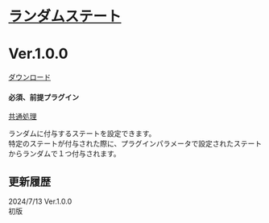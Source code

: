 # [ランダムステート](https://raw.githubusercontent.com/nuun888/MZ/master/NUUN_RandomState.js)
# Ver.1.0.0
[ダウンロード](https://raw.githubusercontent.com/nuun888/MZ/master/NUUN_RandomState.js)
#### 必須、前提プラグイン
[共通処理](https://github.com/nuun888/MZ/blob/master/README/Base.md)  

ランダムに付与するステートを設定できます。  
特定のステートが付与された際に、プラグインパラメータで設定されたステートからランダムで１つ付与されます。  

## 更新履歴
2024/7/13 Ver.1.0.0  
初版  
